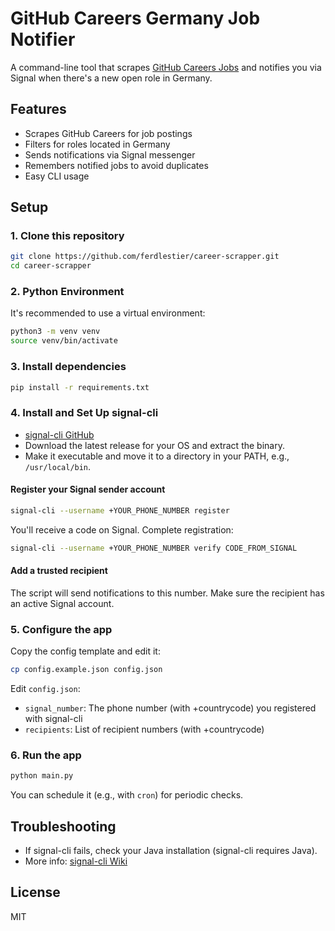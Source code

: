 # GitHub Careers Germany Job Notifier

A command-line tool that scrapes [GitHub Careers Jobs](https://www.github.careers/careers-home/jobs) and notifies you via Signal when there's a new open role in Germany.

## Features

- Scrapes GitHub Careers for job postings
- Filters for roles located in Germany
- Sends notifications via Signal messenger
- Remembers notified jobs to avoid duplicates
- Easy CLI usage

## Setup

### 1. Clone this repository

```sh
git clone https://github.com/ferdlestier/career-scrapper.git
cd career-scrapper
```

### 2. Python Environment

It's recommended to use a virtual environment:

```sh
python3 -m venv venv
source venv/bin/activate
```

### 3. Install dependencies

```sh
pip install -r requirements.txt
```

### 4. Install and Set Up signal-cli

- [signal-cli GitHub](https://github.com/AsamK/signal-cli)
- Download the latest release for your OS and extract the binary.
- Make it executable and move it to a directory in your PATH, e.g., `/usr/local/bin`.

#### Register your Signal sender account

```sh
signal-cli --username +YOUR_PHONE_NUMBER register
```

You'll receive a code on Signal. Complete registration:

```sh
signal-cli --username +YOUR_PHONE_NUMBER verify CODE_FROM_SIGNAL
```

#### Add a trusted recipient

The script will send notifications to this number. Make sure the recipient has an active Signal account.

### 5. Configure the app

Copy the config template and edit it:

```sh
cp config.example.json config.json
```

Edit `config.json`:

- `signal_number`: The phone number (with +countrycode) you registered with signal-cli
- `recipients`: List of recipient numbers (with +countrycode)

### 6. Run the app

```sh
python main.py
```

You can schedule it (e.g., with `cron`) for periodic checks.

## Troubleshooting

- If signal-cli fails, check your Java installation (signal-cli requires Java).
- More info: [signal-cli Wiki](https://github.com/AsamK/signal-cli/wiki)

## License

MIT
